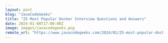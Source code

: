 ```yaml
---
layout: post
blog: "JavaCodeGeeks"
title: "25 Most Popular Docker Interview Questions and Answers"
date: 2024-01-08T17:00:00Z
image: images/javacodegeeks.png
remote_url: "https://www.javacodegeeks.com/2024/01/25-most-popular-docker-interview-questions-and-answers.html"
---
```

